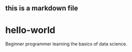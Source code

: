 ## this is a markdown file

# hello-world

Beginner programmer learning the basics of data science.
